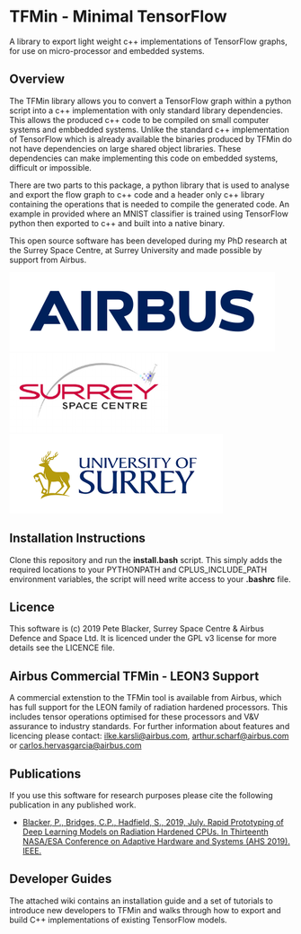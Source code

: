 # TFMin - Minimal TensorFlow

A library to export light weight c++ implementations of TensorFlow graphs, for use on
micro-processor and embedded systems.

## Overview

The TFMin library allows you to convert a TensorFlow graph within a python script into a c++
implementation with only standard library dependencies. This allows the produced c++ code
to be compiled on small computer systems and embbedded systems. Unlike the standard c++
implementation of TensorFlow which is already available the binaries produced by TFMin
do not have dependencies on large shared object libraries. These dependencies can make 
implementing this code on embedded systems, difficult or impossible.

There are two parts to this package, a python library that is used to analyse and export
the flow graph to c++ code and a header only c++ library containing the operations that
is needed to compile the generated code. An example in provided where an MNIST classifier
is trained using TensorFlow python then exported to c++ and built into a native binary.

This open source software has been developed during my PhD research at the Surrey Space 
Centre, at Surrey University and made possible by support from Airbus.

![](logos/airbus-ds-logo.png)
![](logos/ssc-logo.png)
![](logos/university-of-surrey-logo.png)

## Installation Instructions

Clone this repository and run the **install.bash** script. This simply adds the required
locations to your PYTHONPATH and CPLUS_INCLUDE_PATH environment variables, the script will
need write access to your **.bashrc** file.

## Licence

This software is (c) 2019 Pete Blacker, Surrey Space Centre & Airbus Defence and Space Ltd. It is licenced under the GPL v3 license for more details see the LICENCE file.

## Airbus Commercial TFMin - LEON3 Support

A commercial extenstion to the TFMin tool is available from Airbus, which has full support for
the LEON family of radiation hardened processors. This includes tensor operations  optimised 
for these processors and V&V assurance to industry standards. For further information about 
features and licencing please contact: ilke.karsli@airbus.com, arthur.scharf@airbus.com or carlos.hervasgarcia@airbus.com

## Publications

If you use this software for research purposes please cite the following publication in any
published work.

* [Blacker, P., Bridges, C.P., Hadfield, S., 2019, July. Rapid Prototyping of Deep Learning Models on
Radiation Hardened CPUs. In Thirteenth NASA/ESA Conference on Adaptive Hardware and
Systems (AHS 2019). IEEE.](http://epubs.surrey.ac.uk/852310/1/Rapid%20Prototyping%20of%20Deep%20Learning%20Models%20on%20Radiation%20Hardened%20CPUs.pdf)

## Developer Guides

The attached wiki contains an installation guide and a set of tutorials to introduce 
new developers to TFMin and walks through how to export and build C++ implementations
of existing TensorFlow models.
